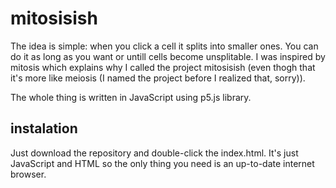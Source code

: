 # mitosisish
The idea is simple: when you click a cell it splits into smaller ones. You can do it as long as you want or untill cells become unsplitable.
I was inspired by mitosis which explains why I called the project mitosisish (even thogh that it's more like meiosis (I named the project before I realized that, sorry)).

The whole thing is written in JavaScript using p5.js library.

## instalation
Just download the repository and double-click the index.html. It's just JavaScript and HTML so the only thing you need is an up-to-date internet browser.
